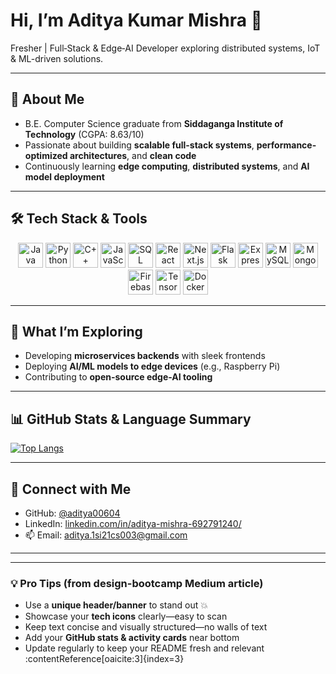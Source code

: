 <p align="center">
  <h1>Hi, I’m Aditya Kumar Mishra 👋</h1>
  <p>Fresher | Full‑Stack & Edge‑AI Developer exploring distributed systems, IoT & ML-driven solutions.</p>
</p>

---

## 🚀 About Me
- B.E. Computer Science graduate from **Siddaganga Institute of Technology** (CGPA: 8.63/10)
- Passionate about building **scalable full-stack systems**, **performance-optimized architectures**, and **clean code**
- Continuously learning **edge computing**, **distributed systems**, and **AI model deployment**

---

## 🛠️ Tech Stack & Tools

<p align="center">
  <!-- Languages -->
  <img src="https://cdn.jsdelivr.net/gh/devicons/devicon/icons/java/java-original.svg" alt="Java" width="40" height="40"/>
  <img src="https://cdn.jsdelivr.net/gh/devicons/devicon/icons/python/python-original.svg" alt="Python" width="40" height="40"/>
  <img src="https://cdn.jsdelivr.net/gh/devicons/devicon/icons/cplusplus/cplusplus-original.svg" alt="C++" width="40" height="40"/>
  <img src="https://cdn.jsdelivr.net/gh/devicons/devicon/icons/javascript/javascript-original.svg" alt="JavaScript" width="40" height="40"/>
  <img src="https://cdn.jsdelivr.net/gh/devicons/devicon/icons/sqlite/sqlite-original.svg" alt="SQL" width="40" height="40"/>

  <!-- Frameworks & APIs -->
  <img src="https://cdn.jsdelivr.net/gh/devicons/devicon/icons/react/react-original.svg" alt="React" width="40" height="40"/>
  <img src="https://cdn.jsdelivr.net/gh/devicons/devicon/icons/nextjs/nextjs-original.svg" alt="Next.js" width="40" height="40"/>
  <img src="https://cdn.jsdelivr.net/gh/devicons/devicon/icons/flask/flask-original.svg" alt="Flask" width="40" height="40"/>
  <img src="https://cdn.jsdelivr.net/gh/devicons/devicon/icons/express/express-original.svg" alt="Express.js" width="40" height="40"/>

  <!-- Databases -->
  <img src="https://cdn.jsdelivr.net/gh/devicons/devicon/icons/mysql/mysql-original.svg" alt="MySQL" width="40" height="40"/>
  <img src="https://cdn.jsdelivr.net/gh/devicons/devicon/icons/mongodb/mongodb-original.svg" alt="MongoDB" width="40" height="40"/>
  <img src="https://cdn.jsdelivr.net/gh/devicons/devicon/icons/firebase/firebase-plain.svg" alt="Firebase" width="40" height="40"/>

  <!-- Edge & ML -->
  <img src="https://cdn.jsdelivr.net/gh/devicons/devicon/icons/tensorflow/tensorflow-original.svg" alt="TensorFlow" width="40" height="40"/>
  <img src="https://cdn.jsdelivr.net/gh/devicons/devicon/icons/docker/docker-original.svg" alt="Docker" width="40" height="40"/>
</p>

---

## 🌱 What I’m Exploring
- Developing **microservices backends** with sleek frontends  
- Deploying **AI/ML models to edge devices** (e.g., Raspberry Pi)  
- Contributing to **open-source edge-AI tooling**

---

## 📊 GitHub Stats & Language Summary
[![Top Langs](https://github-readme-stats.vercel.app/api/top-langs/?username=aditya00604&layout=compact&theme=dark)](https://github.com/aditya00604)


---

## 🔗 Connect with Me
- GitHub: [@aditya00604](https://github.com/aditya00604)  
- LinkedIn: [linkedin.com/in/aditya-mishra-692791240/](https://linkedin.com/in/aditya-mishra-692791240/)  
- 📫 Email: aditya.1si21cs003@gmail.com  

---


---

### 💡 Pro Tips (from design-bootcamp Medium article)
- Use a **unique header/banner** to stand out 💥  
- Showcase your **tech icons** clearly—easy to scan  
- Keep text concise and visually structured—no walls of text  
- Add your **GitHub stats & activity cards** near bottom  
- Update regularly to keep your README fresh and relevant :contentReference[oaicite:3]{index=3}  

